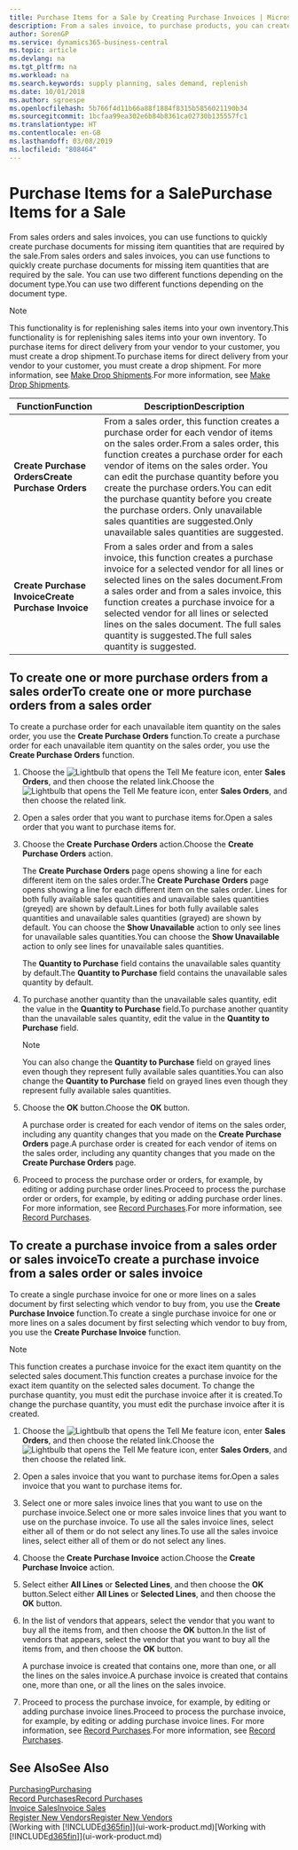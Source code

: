 ```yaml
---
title: Purchase Items for a Sale by Creating Purchase Invoices | Microsoft Docs
description: From a sales invoice, to purchase products, you can create a purchase invoice for a vendor or supplier.
author: SorenGP
ms.service: dynamics365-business-central
ms.topic: article
ms.devlang: na
ms.tgt_pltfrm: na
ms.workload: na
ms.search.keywords: supply planning, sales demand, replenish
ms.date: 10/01/2018
ms.author: sgroespe
ms.openlocfilehash: 5b766f4d11b66a88f1884f8315b5856021190b34
ms.sourcegitcommit: 1bcfaa99ea302e6b84b8361ca02730b135557fc1
ms.translationtype: HT
ms.contentlocale: en-GB
ms.lasthandoff: 03/08/2019
ms.locfileid: "808464"
---
```

# <a name="purchase-items-for-a-sale"></a><span data-ttu-id="ccb5d-103">Purchase Items for a Sale</span><span class="sxs-lookup"><span data-stu-id="ccb5d-103">Purchase Items for a Sale</span></span>
<span data-ttu-id="ccb5d-104">From sales orders and sales invoices, you can use functions to quickly create purchase documents for missing item quantities that are required by the sale.</span><span class="sxs-lookup"><span data-stu-id="ccb5d-104">From sales orders and sales invoices, you can use functions to quickly create purchase documents for missing item quantities that are required by the sale.</span></span> <span data-ttu-id="ccb5d-105">You can use two different functions depending on the document type.</span><span class="sxs-lookup"><span data-stu-id="ccb5d-105">You can use two different functions depending on the document type.</span></span>

> [!Note]
> <span data-ttu-id="ccb5d-106">This functionality is for replenishing sales items into your own inventory.</span><span class="sxs-lookup"><span data-stu-id="ccb5d-106">This functionality is for replenishing sales items into your own inventory.</span></span> <span data-ttu-id="ccb5d-107">To purchase items for direct delivery from your vendor to your customer, you must create a drop shipment.</span><span class="sxs-lookup"><span data-stu-id="ccb5d-107">To purchase items for direct delivery from your vendor to your customer, you must create a drop shipment.</span></span> <span data-ttu-id="ccb5d-108">For more information, see [Make Drop Shipments](sales-how-drop-shipment.md).</span><span class="sxs-lookup"><span data-stu-id="ccb5d-108">For more information, see [Make Drop Shipments](sales-how-drop-shipment.md).</span></span>   

|<span data-ttu-id="ccb5d-109">Function</span><span class="sxs-lookup"><span data-stu-id="ccb5d-109">Function</span></span>|<span data-ttu-id="ccb5d-110">Description</span><span class="sxs-lookup"><span data-stu-id="ccb5d-110">Description</span></span>|
|--------|-----------|
|<span data-ttu-id="ccb5d-111">**Create Purchase Orders**</span><span class="sxs-lookup"><span data-stu-id="ccb5d-111">**Create Purchase Orders**</span></span>|<span data-ttu-id="ccb5d-112">From a sales order, this function creates a purchase order for each vendor of items on the sales order.</span><span class="sxs-lookup"><span data-stu-id="ccb5d-112">From a sales order, this function creates a purchase order for each vendor of items on the sales order.</span></span> <span data-ttu-id="ccb5d-113">You can edit the purchase quantity before you create the purchase orders.</span><span class="sxs-lookup"><span data-stu-id="ccb5d-113">You can edit the purchase quantity before you create the purchase orders.</span></span> <span data-ttu-id="ccb5d-114">Only unavailable sales quantities are suggested.</span><span class="sxs-lookup"><span data-stu-id="ccb5d-114">Only unavailable sales quantities are suggested.</span></span>
|<span data-ttu-id="ccb5d-115">**Create Purchase Invoice**</span><span class="sxs-lookup"><span data-stu-id="ccb5d-115">**Create Purchase Invoice**</span></span>|<span data-ttu-id="ccb5d-116">From a sales order and from a sales invoice, this function creates a purchase invoice for a selected vendor for all lines or selected lines on the sales document.</span><span class="sxs-lookup"><span data-stu-id="ccb5d-116">From a sales order and from a sales invoice, this function creates a purchase invoice for a selected vendor for all lines or selected lines on the sales document.</span></span> <span data-ttu-id="ccb5d-117">The full sales quantity is suggested.</span><span class="sxs-lookup"><span data-stu-id="ccb5d-117">The full sales quantity is suggested.</span></span>|

## <a name="to-create-one-or-more-purchase-orders-from-a-sales-order"></a><span data-ttu-id="ccb5d-118">To create one or more purchase orders from a sales order</span><span class="sxs-lookup"><span data-stu-id="ccb5d-118">To create one or more purchase orders from a sales order</span></span>
<span data-ttu-id="ccb5d-119">To create a purchase order for each unavailable item quantity on the sales order, you use the **Create Purchase Orders** function.</span><span class="sxs-lookup"><span data-stu-id="ccb5d-119">To create a purchase order for each unavailable item quantity on the sales order, you use the **Create Purchase Orders** function.</span></span>

1. <span data-ttu-id="ccb5d-120">Choose the ![Lightbulb that opens the Tell Me feature](media/ui-search/search_small.png "Tell me what you want to do") icon, enter **Sales Orders**, and then choose the related link.</span><span class="sxs-lookup"><span data-stu-id="ccb5d-120">Choose the ![Lightbulb that opens the Tell Me feature](media/ui-search/search_small.png "Tell me what you want to do") icon, enter **Sales Orders**, and then choose the related link.</span></span>
2. <span data-ttu-id="ccb5d-121">Open a sales order that you want to purchase items for.</span><span class="sxs-lookup"><span data-stu-id="ccb5d-121">Open a sales order that you want to purchase items for.</span></span>
3. <span data-ttu-id="ccb5d-122">Choose the **Create Purchase Orders** action.</span><span class="sxs-lookup"><span data-stu-id="ccb5d-122">Choose the **Create Purchase Orders** action.</span></span>

    <span data-ttu-id="ccb5d-123">The **Create Purchase Orders** page opens showing a line for each different item on the sales order.</span><span class="sxs-lookup"><span data-stu-id="ccb5d-123">The **Create Purchase Orders** page opens showing a line for each different item on the sales order.</span></span> <span data-ttu-id="ccb5d-124">Lines for both fully available sales quantities and unavailable sales quantities (greyed) are shown by default.</span><span class="sxs-lookup"><span data-stu-id="ccb5d-124">Lines for both fully available sales quantities and unavailable sales quantities (grayed) are shown by default.</span></span> <span data-ttu-id="ccb5d-125">You can choose the **Show Unavailable** action to only see lines for unavailable sales quantities.</span><span class="sxs-lookup"><span data-stu-id="ccb5d-125">You can choose the **Show Unavailable** action to only see lines for unavailable sales quantities.</span></span>

    <span data-ttu-id="ccb5d-126">The **Quantity to Purchase** field contains the unavailable sales quantity by default.</span><span class="sxs-lookup"><span data-stu-id="ccb5d-126">The **Quantity to Purchase** field contains the unavailable sales quantity by default.</span></span>
4. <span data-ttu-id="ccb5d-127">To purchase another quantity than the unavailable sales quantity, edit the value in the **Quantity to Purchase** field.</span><span class="sxs-lookup"><span data-stu-id="ccb5d-127">To purchase another quantity than the unavailable sales quantity, edit the value in the **Quantity to Purchase** field.</span></span>

    > [!NOTE]  
    >   <span data-ttu-id="ccb5d-128">You can also change the **Quantity to Purchase** field on grayed lines even though they represent fully available sales quantities.</span><span class="sxs-lookup"><span data-stu-id="ccb5d-128">You can also change the **Quantity to Purchase** field on grayed lines even though they represent fully available sales quantities.</span></span>
5. <span data-ttu-id="ccb5d-129">Choose the **OK** button.</span><span class="sxs-lookup"><span data-stu-id="ccb5d-129">Choose the **OK** button.</span></span>

    <span data-ttu-id="ccb5d-130">A purchase order is created for each vendor of items on the sales order, including any quantity changes that you made on the **Create Purchase Orders** page.</span><span class="sxs-lookup"><span data-stu-id="ccb5d-130">A purchase order is created for each vendor of items on the sales order, including any quantity changes that you made on the **Create Purchase Orders** page.</span></span>
7. <span data-ttu-id="ccb5d-131">Proceed to process the purchase order or orders, for example, by editing or adding purchase order lines.</span><span class="sxs-lookup"><span data-stu-id="ccb5d-131">Proceed to process the purchase order or orders, for example, by editing or adding purchase order lines.</span></span> <span data-ttu-id="ccb5d-132">For more information, see [Record Purchases](purchasing-how-record-purchases.md).</span><span class="sxs-lookup"><span data-stu-id="ccb5d-132">For more information, see [Record Purchases](purchasing-how-record-purchases.md).</span></span>


## <a name="to-create-a-purchase-invoice-from-a-sales-order-or-sales-invoice"></a><span data-ttu-id="ccb5d-133">To create a purchase invoice from a sales order or sales invoice</span><span class="sxs-lookup"><span data-stu-id="ccb5d-133">To create a purchase invoice from a sales order or sales invoice</span></span>
<span data-ttu-id="ccb5d-134">To create a single purchase invoice for one or more lines on a sales document by first selecting which vendor to buy from, you use the **Create Purchase Invoice** function.</span><span class="sxs-lookup"><span data-stu-id="ccb5d-134">To create a single purchase invoice for one or more lines on a sales document by first selecting which vendor to buy from, you use the **Create Purchase Invoice** function.</span></span>

> [!NOTE]  
>   <span data-ttu-id="ccb5d-135">This function creates a purchase invoice for the exact item quantity on the selected sales document.</span><span class="sxs-lookup"><span data-stu-id="ccb5d-135">This function creates a purchase invoice for the exact item quantity on the selected sales document.</span></span> <span data-ttu-id="ccb5d-136">To change the purchase quantity, you must edit the purchase invoice after it is created.</span><span class="sxs-lookup"><span data-stu-id="ccb5d-136">To change the purchase quantity, you must edit the purchase invoice after it is created.</span></span>  

1. <span data-ttu-id="ccb5d-137">Choose the ![Lightbulb that opens the Tell Me feature](media/ui-search/search_small.png "Tell me what you want to do") icon, enter **Sales Orders**, and then choose the related link.</span><span class="sxs-lookup"><span data-stu-id="ccb5d-137">Choose the ![Lightbulb that opens the Tell Me feature](media/ui-search/search_small.png "Tell me what you want to do") icon, enter **Sales Orders**, and then choose the related link.</span></span>
2. <span data-ttu-id="ccb5d-138">Open a sales invoice that you want to purchase items for.</span><span class="sxs-lookup"><span data-stu-id="ccb5d-138">Open a sales invoice that you want to purchase items for.</span></span>
3. <span data-ttu-id="ccb5d-139">Select one or more sales invoice lines that you want to use on the purchase invoice.</span><span class="sxs-lookup"><span data-stu-id="ccb5d-139">Select one or more sales invoice lines that you want to use on the purchase invoice.</span></span> <span data-ttu-id="ccb5d-140">To use all the sales invoice lines, select either all of them or do not select any lines.</span><span class="sxs-lookup"><span data-stu-id="ccb5d-140">To use all the sales invoice lines, select either all of them or do not select any lines.</span></span>
4. <span data-ttu-id="ccb5d-141">Choose the **Create Purchase Invoice** action.</span><span class="sxs-lookup"><span data-stu-id="ccb5d-141">Choose the **Create Purchase Invoice** action.</span></span>
5. <span data-ttu-id="ccb5d-142">Select either **All Lines** or **Selected Lines**, and then choose the **OK** button.</span><span class="sxs-lookup"><span data-stu-id="ccb5d-142">Select either **All Lines** or **Selected Lines**, and then choose the **OK** button.</span></span>  
6. <span data-ttu-id="ccb5d-143">In the list of vendors that appears, select the vendor that you want to buy all the items from, and then choose the **OK** button.</span><span class="sxs-lookup"><span data-stu-id="ccb5d-143">In the list of vendors that appears, select the vendor that you want to buy all the items from, and then choose the **OK** button.</span></span>

    <span data-ttu-id="ccb5d-144">A purchase invoice is created that contains one, more than one, or all the lines on the sales invoice.</span><span class="sxs-lookup"><span data-stu-id="ccb5d-144">A purchase invoice is created that contains one, more than one, or all the lines on the sales invoice.</span></span>
7. <span data-ttu-id="ccb5d-145">Proceed to process the purchase invoice, for example, by editing or adding purchase invoice lines.</span><span class="sxs-lookup"><span data-stu-id="ccb5d-145">Proceed to process the purchase invoice, for example, by editing or adding purchase invoice lines.</span></span> <span data-ttu-id="ccb5d-146">For more information, see [Record Purchases](purchasing-how-record-purchases.md).</span><span class="sxs-lookup"><span data-stu-id="ccb5d-146">For more information, see [Record Purchases](purchasing-how-record-purchases.md).</span></span>

## <a name="see-also"></a><span data-ttu-id="ccb5d-147">See Also</span><span class="sxs-lookup"><span data-stu-id="ccb5d-147">See Also</span></span>
[<span data-ttu-id="ccb5d-148">Purchasing</span><span class="sxs-lookup"><span data-stu-id="ccb5d-148">Purchasing</span></span>](purchasing-manage-purchasing.md)  
[<span data-ttu-id="ccb5d-149">Record Purchases</span><span class="sxs-lookup"><span data-stu-id="ccb5d-149">Record Purchases</span></span>](purchasing-how-record-purchases.md)  
[<span data-ttu-id="ccb5d-150">Invoice Sales</span><span class="sxs-lookup"><span data-stu-id="ccb5d-150">Invoice Sales</span></span>](sales-how-invoice-sales.md)  
[<span data-ttu-id="ccb5d-151">Register New Vendors</span><span class="sxs-lookup"><span data-stu-id="ccb5d-151">Register New Vendors</span></span>](purchasing-how-register-new-vendors.md)  
<span data-ttu-id="ccb5d-152">[Working with [!INCLUDE[d365fin](includes/d365fin_md.md)]](ui-work-product.md)</span><span class="sxs-lookup"><span data-stu-id="ccb5d-152">[Working with [!INCLUDE[d365fin](includes/d365fin_md.md)]](ui-work-product.md)</span></span>
